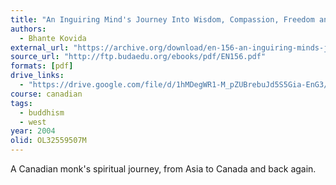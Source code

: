 ```yaml
---
title: "An Inguiring Mind's Journey Into Wisdom, Compassion, Freedom and Silence"
authors:
  - Bhante Kovida
external_url: "https://archive.org/download/en-156-an-inguiring-minds-journey-into-wisdom-compassion-freedom-and-silence/EN156_%20An%20Inguiring%2C%20Mind%27s%20Journey%20Into%20Wisdom%2C%20Compassion%2C%20Freedom%20and%20Silence_text.pdf"
source_url: "http://ftp.budaedu.org/ebooks/pdf/EN156.pdf"
formats: [pdf]
drive_links:
  - "https://drive.google.com/file/d/1hMDegWR1-M_pZUBrebuJd5S5Gia-EnG3/view?usp=drivesdk"
course: canadian
tags:
  - buddhism
  - west
year: 2004
olid: OL32559507M
---
```


A Canadian monk's spiritual journey, from Asia to Canada and back again.

